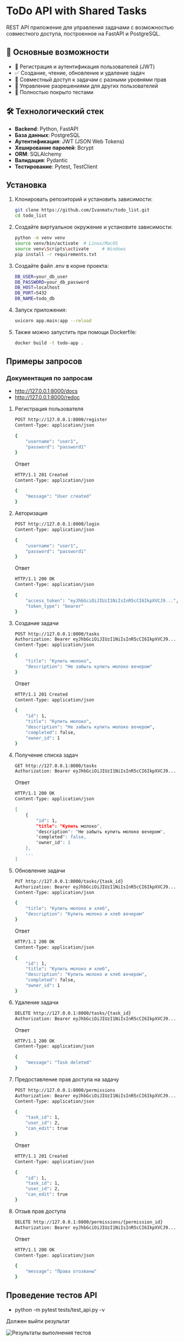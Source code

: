 # ToDo API with Shared Tasks

REST API приложение для управления задачами с возможностью совместного доступа, построенное на FastAPI и PostgreSQL.

## 🌟 Основные возможности

- 🔐 Регистрация и аутентификация пользователей (JWT)
- ✅ Создание, чтение, обновление и удаление задач
- 🤝 Совместный доступ к задачам с разными уровнями прав
- 🔑 Управление разрешениями для других пользователей
- 🧪 Полностью покрыто тестами

## 🛠 Технологический стек

- **Backend**: Python, FastAPI
- **База данных**: PostgreSQL
- **Аутентификация**: JWT (JSON Web Tokens)
- **Хеширование паролей**: Bcrypt
- **ORM**: SQLAlchemy
- **Валидация**: Pydantic
- **Тестирование**: Pytest, TestClient

## Установка 

1. Клонировать репозиторий и установить зависимости:
    ```bash
    git clone https://github.com/Ivanmatv/todo_list.git
    cd todo_list
    ```
2. Создайте виртуальное окружение и установите зависимости:
    ```bash
    python -m venv venv
    source venv/bin/activate  # Linux/MacOS
    source venv\Scripts\activate     # Windows
    pip install -r requirements.txt
    ```
3. Создайте файл .env в корне проекта:
    ```bash
    DB_USER=your_db_user
    DB_PASSWORD=your_db_password
    DB_HOST=localhost
    DB_PORT=5432
    DB_NAME=todo_db
    ```
4. Запуск приложения:
    ```bash
    uvicorn app.main:app --reload
    ```
5. Также можно запустить при помощи Dockerfile:

    ```bash
    docker build -t todo-app .
    ```



## Примеры запросов
### Документация по запросам
- http://127.0.0.1:8000/docs
- http://127.0.0.1:8000/redoc

1. Регистрация пользователя
    ```bash
    POST http://127.0.0.1:8000/register
    Content-Type: application/json

    {
        "username": "user1",
        "password": "password1"
    }
    ```
    Ответ
    ```bash
    HTTP/1.1 201 Created
    Content-Type: application/json

    {
        "message": "User created"
    }
    ```
2. Авторизация
    ```bash
    POST http://127.0.0.1:8000/login
    Content-Type: application/json

    {
        "username": "user1",
        "password": "password1"
    }
    ```
    Ответ
    ```bash
    HTTP/1.1 200 OK
    Content-Type: application/json

    {
        "access_token": "eyJhbGciOiJIUzI1NiIsInR5cCI6IkpXVCJ9...",
        "token_type": "bearer"
    }
    ```
3. Создание задачи
    ```bash
    POST http://127.0.0.1:8000/tasks
    Authorization: Bearer eyJhbGciOiJIUzI1NiIsInR5cCI6IkpXVCJ9...
    Content-Type: application/json

    {
        "title": "Купить молоко",
        "description": "Не забыть купить молоко вечером"
    }
    ```
    Ответ
    ```bash
    HTTP/1.1 201 Created
    Content-Type: application/json

    {
        "id": 1,
        "title": "Купить молоко",
        "description": "Не забыть купить молоко вечером",
        "completed": false,
        "owner_id": 1
    }
    ```
4. Получение списка задач
    ```bash
    GET http://127.0.0.1:8000/tasks
    Authorization: Bearer eyJhbGciOiJIUzI1NiIsInR5cCI6IkpXVCJ9...
    ```
    Ответ
    ```bash
    HTTP/1.1 200 OK
    Content-Type: application/json

    [
        {
            "id": 1,
            "title": "Купить молоко",
            "description": "Не забыть купить молоко вечером",
            "completed": false,
            "owner_id": 1
        },
        ...
    ]
    ```
5. Обновление задачи
    ```bash
    PUT http://127.0.0.1:8000/tasks/{task_id}
    Authorization: Bearer eyJhbGciOiJIUzI1NiIsInR5cCI6IkpXVCJ9...
    Content-Type: application/json

    {
        "title": "Купить молоко и хлеб",
        "description": "Купить молоко и хлеб вечером"
    }
    ```
    Ответ
    ```bash
    HTTP/1.1 200 OK
    Content-Type: application/json

    {
        "id": 1,
        "title": "Купить молоко и хлеб",
        "description": "Купить молоко и хлеб вечером",
        "completed": false,
        "owner_id": 1
    }
    ```
6. Удаление задачи
    ```bash
    DELETE http://127.0.0.1:8000/tasks/{task_id}
    Authorization: Bearer eyJhbGciOiJIUzI1NiIsInR5cCI6IkpXVCJ9...
    ```
    Ответ
    ```bash
    HTTP/1.1 200 OK
    Content-Type: application/json

    {
        "message": "Task deleted"
    }
    ```
7. Предоставление прав доступа на задачу
    ```bash
    POST http://127.0.0.1:8000/permissions
    Authorization: Bearer eyJhbGciOiJIUzI1NiIsInR5cCI6IkpXVCJ9...
    Content-Type: application/json

    {
        "task_id": 1,
        "user_id": 2,
        "can_edit": true
    }
    ```
    Ответ
    ```bash
    HTTP/1.1 201 Created
    Content-Type: application/json

    {
        "id": 1,
        "task_id": 1,
        "user_id": 2,
        "can_edit": true
    }
    ```
8. Отзыв прав доступа
    ```bash
    DELETE http://127.0.0.1:8000/permissions/{permission_id}
    Authorization: Bearer eyJhbGciOiJIUzI1NiIsInR5cCI6IkpXVCJ9...
    ```
    Ответ
    ```bash
    HTTP/1.1 200 OK
    Content-Type: application/json

    {
        "message": "Права отозваны"
    }
    ```

## Проведение тестов API

- python -m pytest tests/test_api.py -v

Должен выйти результат


![Результаты выполнения тестов](images/test-results.png)

